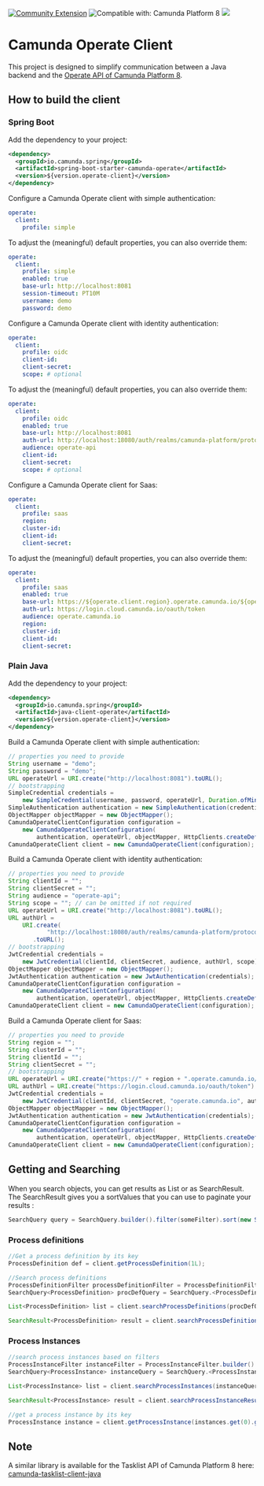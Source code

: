 [![Community Extension](https://img.shields.io/badge/Community%20Extension-An%20open%20source%20community%20maintained%20project-FF4700)](https://github.com/camunda-community-hub/community)
![Compatible with: Camunda Platform 8](https://img.shields.io/badge/Compatible%20with-Camunda%20Platform%208-0072Ce)
[![](https://img.shields.io/badge/Lifecycle-Incubating-blue)](https://github.com/Camunda-Community-Hub/community/blob/main/extension-lifecycle.md#incubating-)

# Camunda Operate Client

This project is designed to simplify communication between a Java backend and the [Operate API of Camunda Platform 8](https://docs.camunda.io/docs/apis-clients/operate-api/).

## How to build the client

### Spring Boot

Add the dependency to your project:

```xml
<dependency>
  <groupId>io.camunda.spring</groupId>
  <artifactId>spring-boot-starter-camunda-operate</artifactId>
  <version>${version.operate-client}</version>
</dependency>
```

Configure a Camunda Operate client with simple authentication:

```yaml
operate:
  client:
    profile: simple
```

To adjust the (meaningful) default properties, you can also override them:

```yaml
operate:
  client:
    profile: simple
    enabled: true
    base-url: http://localhost:8081
    session-timeout: PT10M
    username: demo
    password: demo
```


Configure a Camunda Operate client with identity authentication:

```yaml
operate:
  client:
    profile: oidc
    client-id:
    client-secret:
    scope: # optional
```

To adjust the (meaningful) default properties, you can also override them:

```yaml
operate:
  client:
    profile: oidc
    enabled: true
    base-url: http://localhost:8081
    auth-url: http://localhost:18080/auth/realms/camunda-platform/protocol/openid-connect/token
    audience: operate-api
    client-id:
    client-secret:
    scope: # optional
```

Configure a Camunda Operate client for Saas:

```yaml
operate:
  client:
    profile: saas
    region:
    cluster-id:
    client-id:
    client-secret:
```

To adjust the (meaningful) default properties, you can also override them:

```yaml
operate:
  client:
    profile: saas
    enabled: true
    base-url: https://${operate.client.region}.operate.camunda.io/${operate.client.cluster-id}
    auth-url: https://login.cloud.camunda.io/oauth/token
    audience: operate.camunda.io
    region:
    cluster-id:
    client-id:
    client-secret:
```

### Plain Java

Add the dependency to your project:

```xml
<dependency>
  <groupId>io.camunda.spring</groupId>
  <artifactId>java-client-operate</artifactId>
  <version>${version.operate-client}</version>
</dependency>
```

Build a Camunda Operate client with simple authentication:

```java
// properties you need to provide
String username = "demo";
String password = "demo";
URL operateUrl = URI.create("http://localhost:8081").toURL();
// bootstrapping
SimpleCredential credentials =
    new SimpleCredential(username, password, operateUrl, Duration.ofMinutes(10));
SimpleAuthentication authentication = new SimpleAuthentication(credentials);
ObjectMapper objectMapper = new ObjectMapper();
CamundaOperateClientConfiguration configuration =
    new CamundaOperateClientConfiguration(
        authentication, operateUrl, objectMapper, HttpClients.createDefault());
CamundaOperateClient client = new CamundaOperateClient(configuration);
```

Build a Camunda Operate client with identity authentication:

```java
// properties you need to provide
String clientId = "";
String clientSecret = "";
String audience = "operate-api";
String scope = ""; // can be omitted if not required
URL operateUrl = URI.create("http://localhost:8081").toURL();
URL authUrl =
    URI.create(
           "http://localhost:18080/auth/realms/camunda-platform/protocol/openid-connect/token")
       .toURL();
// bootstrapping
JwtCredential credentials =
    new JwtCredential(clientId, clientSecret, audience, authUrl, scope);
ObjectMapper objectMapper = new ObjectMapper();
JwtAuthentication authentication = new JwtAuthentication(credentials);
CamundaOperateClientConfiguration configuration =
    new CamundaOperateClientConfiguration(
        authentication, operateUrl, objectMapper, HttpClients.createDefault());
CamundaOperateClient client = new CamundaOperateClient(configuration);
```

Build a Camunda Operate client for Saas:

```java
// properties you need to provide
String region = "";
String clusterId = "";
String clientId = "";
String clientSecret = "";
// bootstrapping
URL operateUrl = URI.create("https://" + region + ".operate.camunda.io/" + clusterId).toURL();
URL authUrl = URI.create("https://login.cloud.camunda.io/oauth/token").toURL();
JwtCredential credentials =
    new JwtCredential(clientId, clientSecret, "operate.camunda.io", authUrl, null);
ObjectMapper objectMapper = new ObjectMapper();
JwtAuthentication authentication = new JwtAuthentication(credentials);
CamundaOperateClientConfiguration configuration =
    new CamundaOperateClientConfiguration(
        authentication, operateUrl, objectMapper, HttpClients.createDefault());
CamundaOperateClient client = new CamundaOperateClient(configuration);
```

## Getting and Searching

When you search objects, you can get results as List or as SearchResult. The SearchResult gives you a sortValues that you can use to paginate your results :

```java
SearchQuery query = SearchQuery.builder().filter(someFilter).sort(new Sort("name", SortOrder.ASC)).size(20).searchAfter(previousResult.getSortValues()).build();
```

### Process definitions

```java
//Get a process definition by its key
ProcessDefinition def = client.getProcessDefinition(1L);

//Search process definitions
ProcessDefinitionFilter processDefinitionFilter = ProcessDefinitionFilter.builder().name("Customer Onboarding").build();
SearchQuery<ProcessDefinition> procDefQuery = SearchQuery.<ProcessDefinition>builder().filter(processDefinitionFilter).size(20).sort(new Sort("version", SortOrder.ASC)).build();

List<ProcessDefinition> list = client.searchProcessDefinitions(procDefQuery);

SearchResult<ProcessDefinition> result = client.searchProcessDefinitionResults(procDefQuery);
```

### Process Instances

```java
//search process instances based on filters
ProcessInstanceFilter instanceFilter = ProcessInstanceFilter.builder().bpmnProcessId("customer_onboarding_en").startDate(OperateDate.filter(new Date(), DateFilterRange.MONTH)).build();
SearchQuery<ProcessInstance> instanceQuery = SearchQuery.<ProcessInstance>builder().filter(instanceFilter).size(20).sort(new Sort("state", SortOrder.ASC)).build();

List<ProcessInstance> list = client.searchProcessInstances(instanceQuery);

SearchResult<ProcessInstance> result = client.searchProcessInstanceResults(instanceQuery);

//get a process instance by its key
ProcessInstance instance = client.getProcessInstance(instances.get(0).getKey());
```

## Note
A similar library is available for the Tasklist API of Camunda Platform 8 here:
[camunda-tasklist-client-java](https://github.com/camunda-community-hub/camunda-tasklist-client-java)
